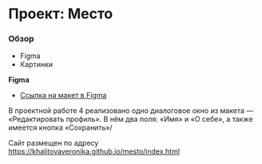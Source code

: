 # Проект: Место

### Обзор

- Figma
- Картинки

**Figma**

- [Ссылка на макет в Figma](https://www.figma.com/file/2cn9N9jSkmxD84oJik7xL7/JavaScript.-Sprint-4?node-id=0%3A1)

В проектной работе 4 реализовано одно диалоговое окно из макета — «Редактировать профиль». В нём два поля: «Имя» и «О себе», а также имеется кнопка «Сохранить»/

Сайт размещен по адресу https://khalitovaveronika.github.io/mesto/index.html

